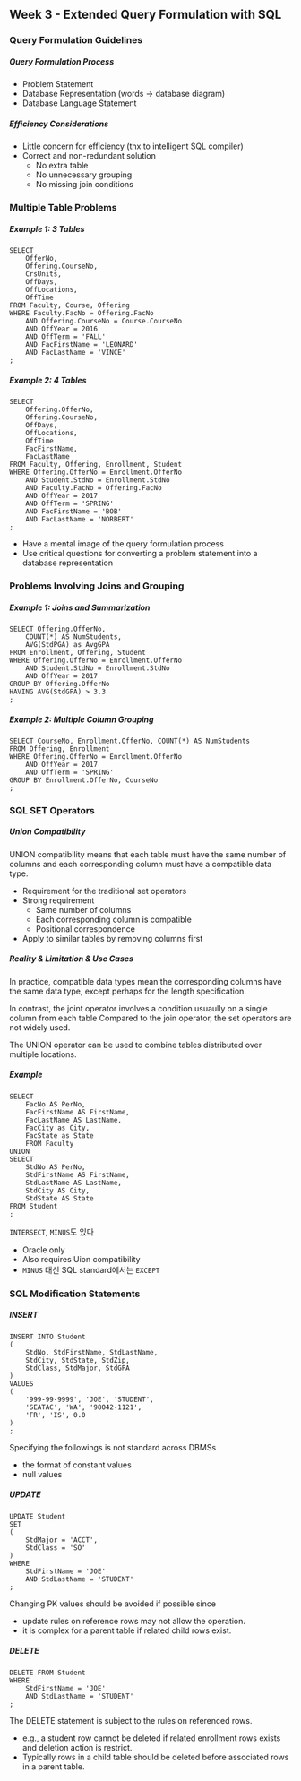 ## Week 3 - Extended Query Formulation with SQL

### Query Formulation Guidelines

##### Query Formulation Process
- Problem Statement
- Database Representation (words -> database diagram)
- Database Language Statement

##### Efficiency Considerations
- Little concern for efficiency (thx to intelligent SQL compiler)
- Correct and non-redundant solution
  - No extra table
  - No unnecessary grouping
  - No missing join conditions


### Multiple Table Problems

##### Example 1: 3 Tables

```
SELECT
    OfferNo,
    Offering.CourseNo,
    CrsUnits,
    OffDays,
    OffLocations,
    OffTime
FROM Faculty, Course, Offering
WHERE Faculty.FacNo = Offering.FacNo
    AND Offering.CourseNo = Course.CourseNo
    AND OffYear = 2016
    AND OffTerm = 'FALL'
    AND FacFirstName = 'LEONARD'
    AND FacLastName = 'VINCE'
;
```

##### Example 2: 4 Tables

```
SELECT
    Offering.OfferNo,
    Offering.CourseNo,
    OffDays,
    OffLocations,
    OffTime
    FacFirstName,
    FacLastName
FROM Faculty, Offering, Enrollment, Student
WHERE Offering.OfferNo = Enrollment.OfferNo
    AND Student.StdNo = Enrollment.StdNo
    AND Faculty.FacNo = Offering.FacNo
    AND OffYear = 2017
    AND OffTerm = 'SPRING'
    AND FacFirstName = 'BOB'
    AND FacLastName = 'NORBERT'
;
```

- Have a mental image of the query formulation process
- Use critical questions for converting a problem statement into a database representation


### Problems Involving Joins and Grouping

##### Example 1: Joins and Summarization

```
SELECT Offering.OfferNo,
    COUNT(*) AS NumStudents,
    AVG(StdPGA) as AvgGPA
FROM Enrollment, Offering, Student
WHERE Offering.OfferNo = Enrollment.OfferNo
    AND Student.StdNo = Enrollment.StdNo
    AND OffYear = 2017
GROUP BY Offering.OfferNo
HAVING AVG(StdGPA) > 3.3
;
```

##### Example 2: Multiple Column Grouping

```
SELECT CourseNo, Enrollment.OfferNo, COUNT(*) AS NumStudents
FROM Offering, Enrollment
WHERE Offering.OfferNo = Enrollment.OfferNo
    AND OffYear = 2017
    AND OffTerm = 'SPRING'
GROUP BY Enrollment.OfferNo, CourseNo
;
```


### SQL SET Operators

##### Union Compatibility
UNION compatibility means that each table must have the same number of columns and
each corresponding column must have a compatible data type.
- Requirement for the traditional set operators
- Strong requirement
  - Same number of columns
  - Each corresponding column is compatible
  - Positional correspondence
- Apply to similar tables by removing columns first

##### Reality & Limitation & Use Cases
In practice, compatible data types mean the corresponding columns have the same
data type, except perhaps for the length specification.

In contrast, the joint operator involves a condition usuaully on a single column from each table
Compared to the join operator, the set operators are not widely used.

The UNION operator can be used to combine tables
distributed over multiple locations.

##### Example

```
SELECT
    FacNo AS PerNo,
    FacFirstName AS FirstName,
    FacLastName AS LastName,
    FacCity as City,
    FacState as State
    FROM Faculty
UNION
SELECT
    StdNo AS PerNo,
    StdFirstName AS FirstName,
    StdLastName AS LastName,
    StdCity AS City,
    StdState AS State
FROM Student
;
```

`INTERSECT`, `MINUS`도 있다
- Oracle only
- Also requires Uion compatibility
- `MINUS` 대신 SQL standard에서는 `EXCEPT`


### SQL Modification Statements

##### INSERT

```
INSERT INTO Student
(
    StdNo, StdFirstName, StdLastName,
    StdCity, StdState, StdZip,
    StdClass, StdMajor, StdGPA
)
VALUES
(
    '999-99-9999', 'JOE', 'STUDENT',
    'SEATAC', 'WA', '98042-1121',
    'FR', 'IS', 0.0
)
;
```

Specifying the followings is not standard across DBMSs
- the format of constant values
- null values

##### UPDATE

```
UPDATE Student
SET
(
    StdMajor = 'ACCT',
    StdClass = 'SO'
)
WHERE
    StdFirstName = 'JOE'
    AND StdLastName = 'STUDENT'
;
```

Changing PK values should be avoided if possible since
- update rules on reference rows may not allow the operation.
- it is complex for a parent table if related child rows exist.

##### DELETE

```
DELETE FROM Student
WHERE
    StdFirstName = 'JOE'
    AND StdLastName = 'STUDENT'
;
```

The DELETE statement is subject to the rules on referenced rows.
- e.g., a student row cannot be deleted if related enrollment rows exists
  and deletion action is restrict.
- Typically rows in a child table should be deleted
  before associated rows in a parent table.
